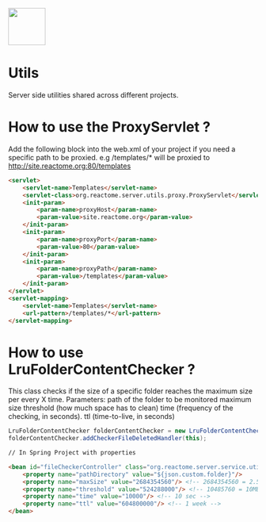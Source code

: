 [<img src=https://user-images.githubusercontent.com/6883670/31999264-976dfb86-b98a-11e7-9432-0316345a72ea.png height=75 />](https://reactome.org)

# Utils
Server side utilities shared across different projects.

# How to use the ProxyServlet ?

Add the following block into the web.xml of your project if you need a specific path to be proxied.
e.g /templates/* will be proxied to http://site.reactome.org:80/templates

```html
<servlet>
    <servlet-name>Templates</servlet-name>
    <servlet-class>org.reactome.server.utils.proxy.ProxyServlet</servlet-class>
    <init-param>
        <param-name>proxyHost</param-name>
        <param-value>site.reactome.org</param-value>
    </init-param>
    <init-param>
        <param-name>proxyPort</param-name>
        <param-value>80</param-value>
    </init-param>
    <init-param>
        <param-name>proxyPath</param-name>
        <param-value>/templates</param-value>
    </init-param>
</servlet>
<servlet-mapping>
    <servlet-name>Templates</servlet-name>
    <url-pattern>/templates/*</url-pattern>
</servlet-mapping>
```

# How to use LruFolderContentChecker ?

This class checks if the size of a specific folder reaches the maximum size per every X time.
Parameters: path of the folder to be monitored
            maximum size
            threshold (how much space has to clean) 
            time (frequency of the checking, in seconds).
            ttl (time-to-live, in seconds)
            
```java
LruFolderContentChecker folderContentChecker = new LruFolderContentChecker(pathDirectory, maxSize, threshold, time, ttl);
folderContentChecker.addCheckerFileDeletedHandler(this);
```

```html
// In Spring Project with properties

<bean id="fileCheckerController" class="org.reactome.server.service.utils.JSONFileCheckerController" name="FileCheckerController" destroy-method="interrupt">
    <property name="pathDirectory" value="${json.custom.folder}"/>
    <property name="maxSize" value="2684354560"/> <!-- 2684354560 = 2.5GB // 5368709120 = 5 GB // 10737418240 = 10GB -->
    <property name="threshold" value="524288000"/> <!-- 10485760 = 10MB // 524288000 = 500MB // 1073741824 = 1GB -->
    <property name="time" value="10000"/> <!-- 10 sec -->
    <property name="ttl" value="604800000"/> <!-- 1 week -->
</bean>
```
